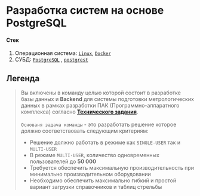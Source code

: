 # Разработка систем на основе PostgreSQL

#### Стек
1. Операционная система: [`Linux`](https://ubuntu.com/download/desktop), [`Docker`](https://docs.docker.com/get-started/get-docker/)
2. СУБД: [`PostgreSQL`](https://www.postgresql.org/download/) , [`postgrest`](https://docs.postgrest.org/en/v12/)


## Легенда
> Вы включены в команду целью которой состоит в разработке базы данных и **Backend** для системы подготовки метрологических данных в рамках разработки ПАК (Программно-аппаратного комплекса) согласно [**Технического задания**](./_Docs/TechnicalTask.md).<br><br>
> `Основаня задача команды` - это разработать решение которое должно соответствовать следующим критериям:<br>
>   * Решение должно работать в режиме как `SINGLE-USER` так и `MULTI-USER`
>   * В режиме `MULTI-USER`, количество одновременных пользователей до **50 000**
>   * Требуется обеспечить максимальную производительность при минимально производительном оборудовании
>   * Необходимо обеспечить максимально гибкий и простой вариант загрузки справочников и таблиц стрельбы


